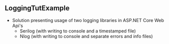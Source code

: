 ## LoggingTutExample
- Solution presenting usage of two logging libraries in ASP.NET Core Web Api's 
  - Serilog (with writing to console and a timestamped file)
  - Nlog (with writing to console and separate errors and info files)